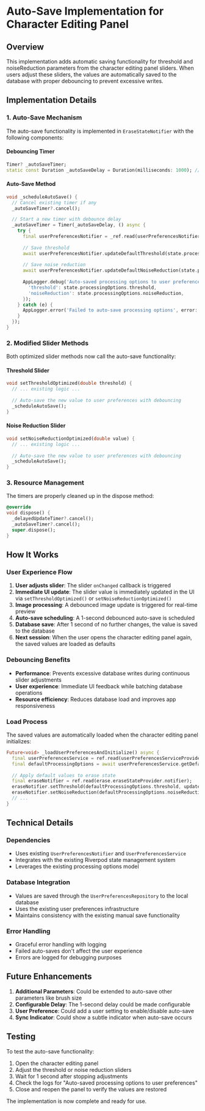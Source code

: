 # Auto-Save Implementation for Character Editing Panel

## Overview

This implementation adds automatic saving functionality for threshold and noiseReduction parameters from the character editing panel sliders. When users adjust these sliders, the values are automatically saved to the database with proper debouncing to prevent excessive writes.

## Implementation Details

### 1. Auto-Save Mechanism

The auto-save functionality is implemented in `EraseStateNotifier` with the following components:

#### Debouncing Timer

```dart
Timer? _autoSaveTimer;
static const Duration _autoSaveDelay = Duration(milliseconds: 1000); // 1 second delay
```

#### Auto-Save Method

```dart
void _scheduleAutoSave() {
  // Cancel existing timer if any
  _autoSaveTimer?.cancel();

  // Start a new timer with debounce delay
  _autoSaveTimer = Timer(_autoSaveDelay, () async {
    try {
      final userPreferencesNotifier = _ref.read(userPreferencesNotifierProvider.notifier);
      
      // Save threshold
      await userPreferencesNotifier.updateDefaultThreshold(state.processingOptions.threshold);
      
      // Save noise reduction
      await userPreferencesNotifier.updateDefaultNoiseReduction(state.processingOptions.noiseReduction);
      
      AppLogger.debug('Auto-saved processing options to user preferences', data: {
        'threshold': state.processingOptions.threshold,
        'noiseReduction': state.processingOptions.noiseReduction,
      });
    } catch (e) {
      AppLogger.error('Failed to auto-save processing options', error: e);
    }
  });
}
```

### 2. Modified Slider Methods

Both optimized slider methods now call the auto-save functionality:

#### Threshold Slider

```dart
void setThresholdOptimized(double threshold) {
  // ... existing logic ...
  
  // Auto-save the new value to user preferences with debouncing
  _scheduleAutoSave();
}
```

#### Noise Reduction Slider

```dart
void setNoiseReductionOptimized(double value) {
  // ... existing logic ...
  
  // Auto-save the new value to user preferences with debouncing
  _scheduleAutoSave();
}
```

### 3. Resource Management

The timers are properly cleaned up in the dispose method:

```dart
@override
void dispose() {
  _delayedUpdateTimer?.cancel();
  _autoSaveTimer?.cancel();
  super.dispose();
}
```

## How It Works

### User Experience Flow

1. **User adjusts slider**: The slider `onChanged` callback is triggered
2. **Immediate UI update**: The slider value is immediately updated in the UI via `setThresholdOptimized()` or `setNoiseReductionOptimized()`
3. **Image processing**: A debounced image update is triggered for real-time preview
4. **Auto-save scheduling**: A 1-second debounced auto-save is scheduled
5. **Database save**: After 1 second of no further changes, the value is saved to the database
6. **Next session**: When the user opens the character editing panel again, the saved values are loaded as defaults

### Debouncing Benefits

- **Performance**: Prevents excessive database writes during continuous slider adjustments
- **User experience**: Immediate UI feedback while batching database operations
- **Resource efficiency**: Reduces database load and improves app responsiveness

### Load Process

The saved values are automatically loaded when the character editing panel initializes:

```dart
Future<void> _loadUserPreferencesAndInitialize() async {
  final userPreferencesService = ref.read(userPreferencesServiceProvider);
  final defaultProcessingOptions = await userPreferencesService.getDefaultProcessingOptions();
  
  // Apply default values to erase state
  final eraseNotifier = ref.read(erase.eraseStateProvider.notifier);
  eraseNotifier.setThreshold(defaultProcessingOptions.threshold, updateImage: false);
  eraseNotifier.setNoiseReduction(defaultProcessingOptions.noiseReduction, updateImage: false);
  // ...
}
```

## Technical Details

### Dependencies

- Uses existing `UserPreferencesNotifier` and `UserPreferencesService`
- Integrates with the existing Riverpod state management system
- Leverages the existing processing options model

### Database Integration

- Values are saved through the `UserPreferencesRepository` to the local database
- Uses the existing user preferences infrastructure
- Maintains consistency with the existing manual save functionality

### Error Handling

- Graceful error handling with logging
- Failed auto-saves don't affect the user experience
- Errors are logged for debugging purposes

## Future Enhancements

1. **Additional Parameters**: Could be extended to auto-save other parameters like brush size
2. **Configurable Delay**: The 1-second delay could be made configurable
3. **User Preference**: Could add a user setting to enable/disable auto-save
4. **Sync Indicator**: Could show a subtle indicator when auto-save occurs

## Testing

To test the auto-save functionality:

1. Open the character editing panel
2. Adjust the threshold or noise reduction sliders
3. Wait for 1 second after stopping adjustments
4. Check the logs for "Auto-saved processing options to user preferences"
5. Close and reopen the panel to verify the values are restored

The implementation is now complete and ready for use.
